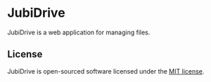 # JubiDrive

JubiDrive is a web application for managing files.

## License

JubiDrive is open-sourced software licensed under the [MIT license](http://opensource.org/licenses/MIT).
